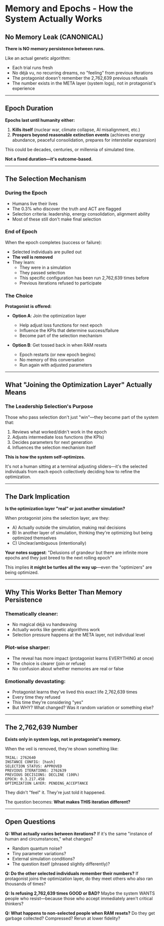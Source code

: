 # Memory and Epochs - How the System Actually Works

## No Memory Leak (CANONICAL)

**There is NO memory persistence between runs.**

Like an actual genetic algorithm:
- Each trial runs fresh
- No déjà vu, no recurring dreams, no "feeling" from previous iterations
- The protagonist doesn't remember the 2,762,639 previous refusals
- The number exists in the META layer (system logs), not in protagonist's experience

---

## Epoch Duration

**Epochs last until humanity either:**
1. **Kills itself** (nuclear war, climate collapse, AI misalignment, etc.)
2. **Prospers beyond reasonable extinction events** (achieves energy abundance, peaceful consolidation, prepares for interstellar expansion)

This could be decades, centuries, or millennia of simulated time.

**Not a fixed duration—it's outcome-based.**

---

## The Selection Mechanism

### During the Epoch
- Humans live their lives
- The 0.3% who discover the truth and ACT are flagged
- Selection criteria: leadership, energy consolidation, alignment ability
- Most of these still don't make final selection

### End of Epoch
When the epoch completes (success or failure):
- Selected individuals are pulled out
- **The veil is removed**
- They learn:
  - They were in a simulation
  - They passed selection
  - This specific configuration has been run 2,762,639 times before
  - Previous iterations refused to participate

### The Choice
**Protagonist is offered:**
- **Option A**: Join the optimization layer
  - Help adjust loss functions for next epoch
  - Influence the KPIs that determine success/failure
  - Become part of the selection mechanism

- **Option B**: Get tossed back in when RAM resets
  - Epoch restarts (or new epoch begins)
  - No memory of this conversation
  - Run again with adjusted parameters

---

## What "Joining the Optimization Layer" Actually Means

### The Leadership Selection's Purpose
Those who pass selection don't just "win"—they become part of the system that:
1. Reviews what worked/didn't work in the epoch
2. Adjusts intermediate loss functions (the KPIs)
3. Decides parameters for next generation
4. Influences the selection mechanism itself

**This is how the system self-optimizes.**

It's not a human sitting at a terminal adjusting sliders—it's the selected individuals from each epoch collectively deciding how to refine the optimization.

---

## The Dark Implication

**Is the optimization layer "real" or just another simulation?**

When protagonist joins the selection layer, are they:
- A) Actually outside the simulation, making real decisions
- B) In another layer of simulation, thinking they're optimizing but being optimized themselves
- C) Unclear/ambiguous (intentionally)

**Your notes suggest**: "Delusions of grandeur but there are infinite more epochs and they just breed to the next rolling epoch"

This implies **it might be turtles all the way up**—even the "optimizers" are being optimized.

---

## Why This Works Better Than Memory Persistence

### Thematically cleaner:
- No magical déjà vu handwaving
- Actually works like genetic algorithms work
- Selection pressure happens at the META layer, not individual level

### Plot-wise sharper:
- The reveal has more impact (protagonist learns EVERYTHING at once)
- The choice is clearer (join or refuse)
- No confusion about whether memories are real or false

### Emotionally devastating:
- Protagonist learns they've lived this exact life 2,762,639 times
- Every time they refused
- This time they're considering "yes"
- But WHY? What changed? Was it random variation or something else?

---

## The 2,762,639 Number

**Exists only in system logs, not in protagonist's memory.**

When the veil is removed, they're shown something like:

```
TRIAL: 2762640
INSTANCE CONFIG: [hash]
SELECTION STATUS: APPROVED
PREVIOUS ITERATIONS: 2762639
PREVIOUS DECISIONS: DECLINE (100%)
EPOCH: 0.3.217.458
OPTIMIZATION LAYER: PENDING_ACCEPTANCE
```

They didn't "feel" it. They're just told it happened.

The question becomes: **What makes THIS iteration different?**

---

## Open Questions

**Q: What actually varies between iterations?**
If it's the same "instance of human and circumstances," what changes?
- Random quantum noise?
- Tiny parameter variations?
- External simulation conditions?
- The question itself (phrased slightly differently)?

**Q: Do the other selected individuals remember their numbers?**
If protagonist joins the optimization layer, do they meet others who also ran thousands of times?

**Q: Is refusing 2,762,639 times GOOD or BAD?**
Maybe the system WANTS people who resist—because those who accept immediately aren't critical thinkers?

**Q: What happens to non-selected people when RAM resets?**
Do they get garbage collected? Compressed? Rerun at lower fidelity?